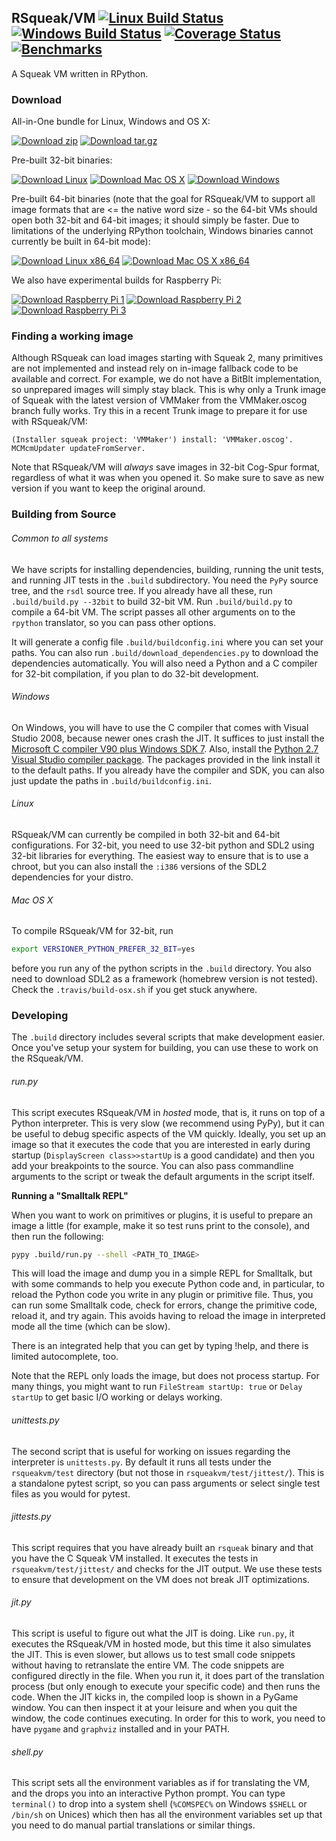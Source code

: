 ## RSqueak/VM [![Linux Build Status](https://travis-ci.org/HPI-SWA-Lab/RSqueak.svg?branch=master)](https://travis-ci.org/HPI-SWA-Lab/RSqueak) [![Windows Build Status](https://ci.appveyor.com/api/projects/status/e37a79tt5irr7sx1/branch/master?svg=true)](https://ci.appveyor.com/project/timfel/rsqueak) [![Coverage Status](https://coveralls.io/repos/github/HPI-SWA-Lab/RSqueak/badge.svg?branch=master)](https://coveralls.io/github/HPI-SWA-Lab/RSqueak?branch=master) [![Benchmarks](https://img.shields.io/badge/benchmarks-open-yellowgreen.svg)](http://speed.squeak.org/)

A Squeak VM written in RPython.

### Download

All-in-One bundle for Linux, Windows and OS X:

[![Download zip](https://img.shields.io/badge/Download-zip-blue.svg)](https://www.hpi.uni-potsdam.de/hirschfeld/artefacts/rsqueak/bundle/RSqueak.zip) [![Download tar.gz](https://img.shields.io/badge/Download-tar.gz-blue.svg)](https://www.hpi.uni-potsdam.de/hirschfeld/artefacts/rsqueak/bundle/RSqueak.tar.gz)

Pre-built 32-bit binaries:

[![Download Linux](https://img.shields.io/badge/Download-Linux-blue.svg)](https://www.hpi.uni-potsdam.de/hirschfeld/artefacts/rsqueak/rsqueak-linux-latest) [![Download Mac OS X](https://img.shields.io/badge/Download-Mac_OS_X-blue.svg)](https://www.hpi.uni-potsdam.de/hirschfeld/artefacts/rsqueak/rsqueak-darwin-latest) [![Download Windows](https://img.shields.io/badge/Download-Windows-blue.svg)](https://www.hpi.uni-potsdam.de/hirschfeld/artefacts/rsqueak/rsqueak-win32-latest.exe)

Pre-built 64-bit binaries (note that the goal for RSqueak/VM to support all
image formats that are <= the native word size - so the 64-bit VMs should open
both 32-bit and 64-bit images; it should simply be faster. Due to limitations of
the underlying RPython toolchain, Windows binaries cannot currently be built in
64-bit mode):

[![Download Linux x86_64](https://img.shields.io/badge/Download-Linux_x86__64-blue.svg)](https://www.hpi.uni-potsdam.de/hirschfeld/artefacts/rsqueak/rsqueak-linux-x86_64-latest) [![Download Mac OS X x86_64](https://img.shields.io/badge/Download-Mac%20OS%20X%20x86__64-blue.svg)](https://www.hpi.uni-potsdam.de/hirschfeld/artefacts/rsqueak/rsqueak-darwin-x86_64-latest)

We also have experimental builds for Raspberry Pi:

[![Download Raspberry Pi 1](https://img.shields.io/badge/Download-Raspberry_Pi_1-blue.svg)](https://www.hpi.uni-potsdam.de/hirschfeld/artefacts/rsqueak/rsqueak-linux-armv6raspbian-latest) [![Download Raspberry Pi 2](https://img.shields.io/badge/Download-Raspberry_Pi_2-blue.svg)](https://www.hpi.uni-potsdam.de/hirschfeld/artefacts/rsqueak/rsqueak-linux-armv7-araspbian-latest) [![Download Raspberry Pi 3](https://img.shields.io/badge/Download-Raspberry_Pi_3-blue.svg)](https://www.hpi.uni-potsdam.de/hirschfeld/artefacts/rsqueak/rsqueak-linux-armv8-araspbian-latest)

### Finding a working image

Although RSqueak can load images starting with Squeak 2, many primitives are not
implemented and instead rely on in-image fallback code to be available and
correct. For example, we do not have a BitBlt implementation, so unprepared
images will simply stay black. This is why only a Trunk image of Squeak with the
latest version of VMMaker from the VMMaker.oscog branch fully works. Try this in
a recent Trunk image to prepare it for use with RSqueak/VM:

```Smalltalk
(Installer squeak project: 'VMMaker') install: 'VMMaker.oscog'.
MCMcmUpdater updateFromServer.
```

Note that RSqueak/VM will *always* save images in 32-bit Cog-Spur format,
regardless of what it was when you opened it. So make sure to save as new
version if you want to keep the original around.

### Building from Source

###### Common to all systems

We have scripts for installing dependencies, building, running the unit tests,
and running JIT tests in the `.build` subdirectory. You need the `PyPy` source
tree, and the `rsdl` source tree. If you already have all these, run
`.build/build.py --32bit` to build 32-bit VM. Run `.build/build.py` to compile a
64-bit VM. The script passes all other arguments on to the `rpython` translator,
so you can pass other options.

It will generate a config file `.build/buildconfig.ini` where you can set your
paths. You can also run `.build/download_dependencies.py` to download the
dependencies automatically. You will also need a Python and a C compiler for
32-bit compilation, if you plan to do 32-bit development.

###### Windows

On Windows, you will have to use the C compiler that comes with Visual Studio
2008, because newer ones crash the JIT. It suffices to just install the
[Microsoft C compiler V90 plus Windows SDK 7](https://github.com/HPI-SWA-Lab/RSqueak/releases/download/Dependencies/vc_stdx86.zip).
Also, install the [Python 2.7 Visual Studio compiler package](aka.ms/vcpython27).
The
packages provided in the link install it to the default paths. If you already
have the compiler and SDK, you can also just update the paths in
`.build/buildconfig.ini`.

###### Linux

RSqueak/VM can currently be compiled in both 32-bit and 64-bit
configurations. For 32-bit, you need to use 32-bit python and SDL2 using 32-bit
libraries for everything. The easiest way to ensure that is to use a chroot, but
you can also install the `:i386` versions of the SDL2 dependencies for your
distro.

###### Mac OS X

To compile RSqueak/VM for 32-bit, run

```bash
export VERSIONER_PYTHON_PREFER_32_BIT=yes
```

before you run any of the python scripts in the `.build` directory. You also
need to download SDL2 as a framework (homebrew version is not tested). Check
the `.travis/build-osx.sh` if you get stuck anywhere.

### Developing

The `.build` directory includes several scripts that make development
easier. Once you've setup your system for building, you can use these
to work on the RSqueak/VM.

###### run.py

This script executes RSqueak/VM in *hosted* mode, that is, it runs on
top of a Python interpreter. This is very slow (we recommend using PyPy),
but it can be useful to debug specific aspects of the VM quickly. Ideally,
you set up an image so that it executes the code that you are interested in
early during startup (`DisplayScreen class>>startUp` is a good candidate)
and then you add your breakpoints to the source. You can also pass commandline
arguments to the script or tweak the default arguments in the script itself.

__Running a "Smalltalk REPL"__

When you want to work on primitives or plugins, it is useful to prepare an image
a little (for example, make it so test runs print to the console), and then run
the following:

```bash
pypy .build/run.py --shell <PATH_TO_IMAGE>
```

This will load the image and dump you in a simple REPL for Smalltalk, but with
some commands to help you execute Python code and, in particular, to reload the
Python code you write in any plugin or primitive file. Thus, you can run some
Smalltalk code, check for errors, change the primitive code, reload it, and try
again. This avoids having to reload the image in interpreted mode all the time
(which can be slow).

There is an integrated help that you can get by typing !help, and there is
limited autocomplete, too.

Note that the REPL only loads the image, but does not process startup. For many
things, you might want to run `FileStream startUp: true` or `Delay startUp` to
get basic I/O working or delays working.

###### unittests.py

The second script that is useful for working on issues regarding the
interpreter is `unittests.py`. By default it runs all tests under the
`rsqueakvm/test` directory (but not those in `rsqueakvm/test/jittest/`). This
is a standalone pytest script, so you can pass arguments or select single
test files as you would for pytest.

###### jittests.py

This script requires that you have already built an `rsqueak` binary and
that you have the C Squeak VM installed. It executes the tests in
`rsqueakvm/test/jittest/` and checks for the JIT output. We use these tests to
ensure that development on the VM does not break JIT optimizations.

###### jit.py

This script is useful to figure out what the JIT is doing. Like `run.py`,
it executes the RSqueak/VM in hosted mode, but this time it also simulates
the JIT. This is even slower, but allows us to test small code snippets
without having to retranslate the entire VM. The code snippets are configured
directly in the file. When you run it, it does part of the translation process
(but only enough to execute your specific code) and then runs the code. When
the JIT kicks in, the compiled loop is shown in a PyGame window. You can then
inspect it at your leisure and when you quit the window, the code continues
executing. In order for this to work, you need to have `pygame` and `graphviz`
installed and in your PATH.

###### shell.py

This script sets all the environment variables as if for translating the VM,
and the drops you into an interactive Python prompt. You can type `terminal()`
to drop into a system shell (`%COMSPEC%` on Windows `$SHELL` or `/bin/sh` on
Unices) which then has all the environment variables set up that you need to
do manual partial translations or similar things.
